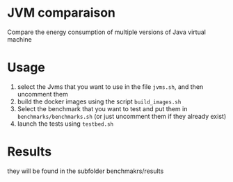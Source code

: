 # JVM comparaison 
Compare the energy consumption of multiple versions of Java virtual machine 


# Usage 

1. select the Jvms that you want to use in the file `jvms.sh`, and then uncomment them 
2. build the docker images using the script `build_images.sh`
3. Select the benchmark that you want to test and put them in `benchmarks/benchmarks.sh` (or just uncomment them if they already exist)
4. launch the tests using `testbed.sh` 

# Results 
they will be found in the subfolder benchmakrs/results

